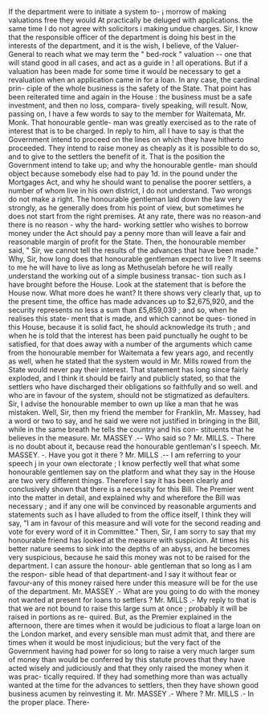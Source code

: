 If the department were to initiate a system to- ¡ morrow of making valuations free they would At practically be deluged with applications. the same time I do not agree with solicitors i making undue charges. Sir, I know that the responsible officer of the department is doing his best in the interests of the department, and it is the wish, I believe, of the Valuer- General to reach what we may term the " bed-rock " valuation -- one that will stand good in all cases, and act as a guide in ! all operations. But if a valuation has been made for some time it would be necessary to get a revaluation when an application came in for a loan. In any case, the cardinal prin- ciple of the whole business is the safety of the State. That point has been reiterated time and again in the House : the business must be a safe investment, and then no loss, compara- tively speaking, will result. Now, passing on, I have a few words to say to the member for Waitemata, Mr. Monk. That honourable gentle- man was greatly exercised as to the rate of interest that is to be charged. In reply to him, all I have to say is that the Government intend to proceed on the lines on which they have hitherto proceeded. They intend to raise money as cheaply as it is possible to do so, and to give to the settlers the benefit of it. That is the position the Government intend to take up; and why the honourable gentle- man should object because somebody else had to pay 1d. in the pound under the Mortgages Act, and why he should want to penalise the poorer settlers, a number of whom live in his own district, I do not understand. Two wrongs do not make a right. The honourable gentleman laid down the law very strongly, as he generally does from his point of view, but sometimes he does not start from the right premises. At any rate, there was no reason-and there is no reason - why the hard- working settler who wishes to borrow money under the Act should pay a penny more than will leave a fair and reasonable margin of profit for the State. Then, the honourable member said, " Sir, we cannot tell the results of the advances that have been made." Why, Sir, how long does that honourable gentleman expect to live ? It seems to me he will have to live as long as Methuselah before he will really understand the working out of a simple business transac- tion such as I have brought before the House. Look at the statement that is before the House now. What more does he want? It there shows very clearly that, up to the present time, the office has made advances up to $2,675,920, and the security represents no less a sum than £5,859,039 ; and so, when he realises this state- ment that is made, and which cannot be ques- tioned in this House, because it is solid fact, he should acknowledge its truth ; and when he is told that the interest has been paid punctually he ought to be satisfied, for that does away with a number of the arguments which came from the honourable member for Waitemata a few years ago, and recently as well, when he stated that the system would in Mr. Mills rowed from the State would never pay their interest. That statement has long since fairly exploded, and I think it should be fairly and publicly stated, so that the settlers who have discharged their obligations so faithfully and so well. and who are in favour of the system, should not be stigmatized as defaulters. Sir, I advise the honourable member to own up like a man that he was mistaken. Well, Sir, then my friend the member for Franklin, Mr. Massey, had a word or two to say, and he said we were not justified in bringing in the Bill, while in the same breath he tells the country and his con- stituents that he believes in the measure. Mr. MASSEY .-- Who said so ? Mr. MILLS. - There is no doubt about it, because read the honourable gentleman's I speech. Mr. MASSEY. -. Have you got it there ? Mr. MILLS .-- I am referring to your speech į in your own electorate ; I know perfectly well that what some honourable gentlemen say on the platform and what they say in the House are two very different things. Therefore I say it has been clearly and conclusively shown that there is a necessity for this Bill. The Premier went into the matter in detail, and explained why and wherefore the Bill was necessary ; and if any one will be convinced by reasonable arguments and statements such as I have alluded to from the office itself, I think they will say, "I am in favour of this measure and will vote for the second reading and vote for every word of it in Committee." Then, Sir, I am sorry to say that my honourable friend has looked at the measure with suspicion. At times his better nature seems to sink into the depths of an abyss, and he becomes very suspicious, because he said this money was not to be raised for the department. I can assure the honour- able gentleman that so long as I am the respon- sible head of that department-and I say it without fear or favour-any of this money raised here under this measure will be for the use of the department. Mr. MASSEY .- What are you going to do with the money not wanted at present for loans to settlers ? Mr. MILLS .- My reply to that is that we are not bound to raise this large sum at once ; probably it will be raised in portions as re- quired. But, as the Premier explained in the afternoon, there are times when it would be judicious to float a large loan on the London market, and every sensible man must admit that, and there are times when it would be most injudicious; but the very fact of the Government having had power for so long to raise a very much larger sum of money than would be conferred by this statute proves that they have acted wisely and judiciously and that they only raised the money when it was prac- tically required. If they had something more than was actually wanted at the time for the advances to settlers, then they have shown good business acumen by reinvesting it. Mr. MASSEY .- Where ? Mr. MILLS .- In the proper place. There- 